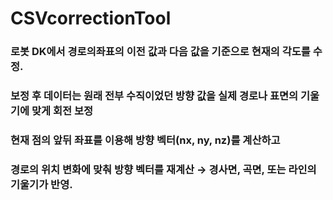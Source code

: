 # CSVcorrectionTool



### 로봇 DK에서 경로의좌표의 이전 값과 다음 값을 기준으로 현재의 각도를 수정. 

### 보정 후 데이터는 원래 전부 수직이었던 방향 값을 실제 경로나 표면의 기울기에 맞게 회전 보정

### 현재 점의 앞뒤 좌표를 이용해 방향 벡터(nx, ny, nz)를 계산하고

### 경로의 위치 변화에 맞춰 방향 벡터를 재계산 → 경사면, 곡면, 또는 라인의 기울기가 반영. 
